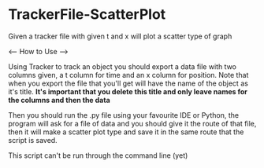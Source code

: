 # TrackerFile-ScatterPlot
Given a tracker file with given t and x will plot a scatter type of graph

<-- How to Use -->

Using Tracker to track an object you should export a data file with two columns given, a t column for time and an x column for position. Note that when you export the file
that you'll get will have the name of the object as it's title. <b>It's important that you delete this title and only leave names for the columns and then the data</b>

Then you should run the .py file using your favourite IDE or Python, the program will ask for a file of data and you should give it the route of that file, then it will make
a scatter plot type and save it in the same route that the script is saved.

This script can't be run through the command line (yet)
